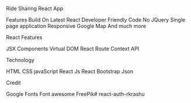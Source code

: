 Ride Sharing React App

Features
Build On Latest React
Developer Friendly Code
No JQuery
Single page application
Responsive
Google Map
And much more

React Features

JSX
Components
Virtual DOM
React Route
Context API

Technology

HTML
CSS
javaScript
React Js
React Bootstrap
Json

Credit

Google Fonts
Font awesome
FreePik# react-auth-rkrashu

